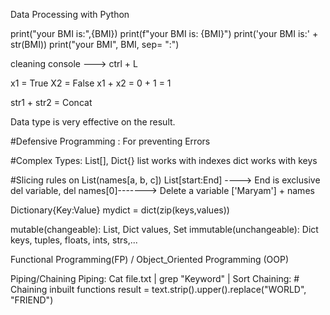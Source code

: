Data Processing with Python

print("your BMI is:",{BMI})
print(f"your BMI is: {BMI}")
print('your BMI is:' + str(BMI))
print("your BMI", BMI, sep= ":")

cleaning console ---> ctrl + L

x1 = True
X2 = False
x1 + x2 = 0 + 1 = 1

str1 + str2 = Concat

Data type is very effective on the result.

#Defensive Programming : For preventing Errors

#Complex Types: List[], Dict{}
list works with indexes
dict works with keys

#Slicing rules on List(names[a, b, c])
List[start:End] ----> End is exclusive
del variable, del names[0]-------> Delete a variable
['Maryam'] + names

Dictionary{Key:Value}
mydict = dict(zip(keys,values))

mutable(changeable): List, Dict values, Set
immutable(unchangeable): Dict keys, tuples, floats, ints, strs,...

Functional Programming(FP) / Object_Oriented Programming (OOP)

Piping/Chaining
Piping: Cat file.txt | grep "Keyword" | Sort
Chaining: # Chaining inbuilt functions
result = text.strip().upper().replace("WORLD", "FRIEND")

